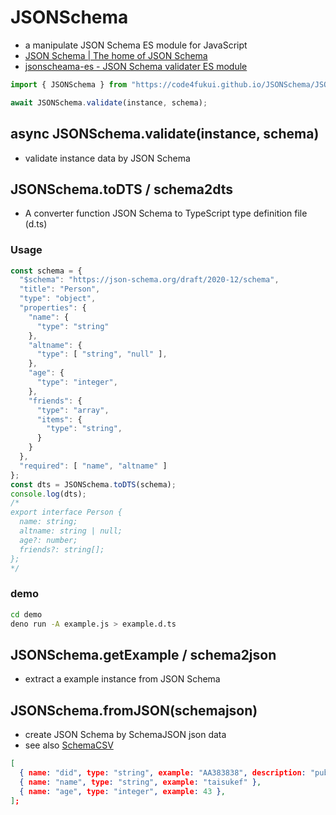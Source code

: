 # JSONSchema

- a manipulate JSON Schema ES module for JavaScript
- [JSON Schema | The home of JSON Schema](https://json-schema.org/)
- [jsonscheama-es - JSON Schema validater ES module](https://github.com/code4fukui/jsonschema-es/)

```JavaScript
import { JSONSchema } from "https://code4fukui.github.io/JSONSchema/JSONSchema.js";

await JSONSchema.validate(instance, schema);
```

## async JSONSchema.validate(instance, schema)

- validate instance data by JSON Schema

## JSONSchema.toDTS / schema2dts

- A converter function JSON Schema to TypeScript type definition file (d.ts)

### Usage

```javascript
const schema = {
  "$schema": "https://json-schema.org/draft/2020-12/schema",
  "title": "Person",
  "type": "object",
  "properties": {
    "name": {
      "type": "string"
    },
    "altname": {
      "type": [ "string", "null" ],
    },
    "age": {
      "type": "integer",
    },
    "friends": {
      "type": "array",
      "items": {
        "type": "string",
      }
    }
  },
  "required": [ "name", "altname" ]
};
const dts = JSONSchema.toDTS(schema);
console.log(dts);
/*
export interface Person {
  name: string;
  altname: string | null;
  age?: number;
  friends?: string[];
};
*/
```

### demo

```bash
cd demo
deno run -A example.js > example.d.ts
```

## JSONSchema.getExample / schema2json

- extract a example instance from JSON Schema

## JSONSchema.fromJSON(schemajson)

- create JSON Schema by SchemaJSON json data
- see also [SchemaCSV](https://github.com/code4fukui/SchemaCSV)

```json
[
  { name: "did", type: "string", example: "AA383838", description: "publickey" },
  { name: "name", type: "string", example: "taisukef" },
  { name: "age", type: "integer", example: 43 },
];
```
